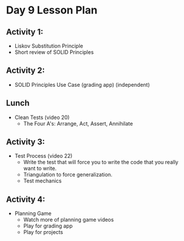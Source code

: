 # Day 9 Lesson Plan

## Activity 1:

- Liskov Substitution Principle
- Short review of SOLID Principles

## Activity 2:

- SOLID Principles Use Case (grading app) (independent)

## Lunch

- Clean Tests (video 20)
	- The Four A's: Arrange, Act, Assert, Annihilate

## Activity 3:

- Test Process (video 22)
	- Write the test that will force you to write the code that you really want to write.
    - Triangulation to force generalization.
    - Test mechanics

## Activity 4:

- Planning Game
	- Watch more of planning game videos
    - Play for grading app
    - Play for projects



